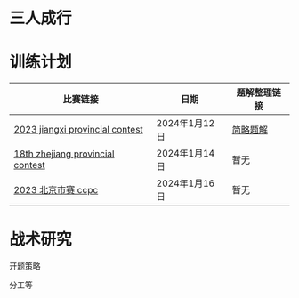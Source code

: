 # 三人成行


# 训练计划

|        比赛链接                                                         | 日期       | 题解整理链接                                                                                    |
|      -----------                                                      | -----------  | -----------                                                                                     |
|  [2023 jiangxi provincial contest](https://codeforces.com/gym/104385) | 2024年1月12日 |  [简略题解](https://mrchenyuheng.github.io/my_wiki/2023_ICPC_Jiangxi_Provincial_Contest/)       |
|  [18th zhejiang provincial contest](https://codeforces.com/gym/103055)| 2024年1月14日 |   暂无                                                                                          |
|  [2023 北京市赛 ccpc](https://qoj.ac/contest/1464)                     | 2024年1月16日 |   暂无                                                                                          |



# 战术研究

开题策略

分工等

